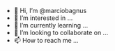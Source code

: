 - 👋 Hi, I’m @marciobagnus
- 👀 I’m interested in ...
- 🌱 I’m currently learning ...
- 💞️ I’m looking to collaborate on ...
- 📫 How to reach me ...

<!---
marciobagnus/marciobagnus is a ✨ special ✨ repository because its `README.md` (this file) appears on your GitHub profile.
You can click the Preview link to take a look at your changes.
--->
